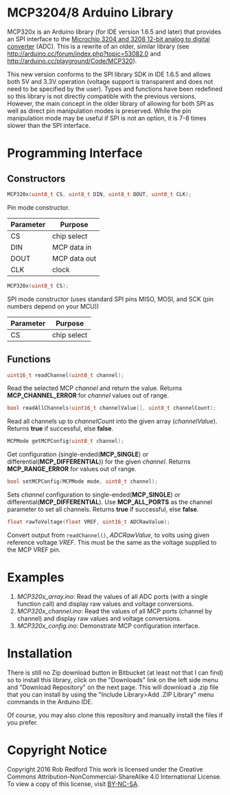 # MCP3204/8 Arduino Library
MCP320x is an Arduino library (for IDE version 1.6.5 and later) that provides an SPI interface to the [Microchip 3204 and 3208 12-bit analog to digital converter] (ADC).
This is a rewrite of an older, similar library (see http://arduino.cc/forum/index.php?topic=53082.0 and http://arduino.cc/playground/Code/MCP320).

This new version conforms to the SPI library SDK in IDE 1.6.5 and allows both 5V and 3.3V operation (voltage support is transparent and does not need to be specified by the user).
Types and functions have been redefined so this library is not directly compatible with the previous versions.
However, the main concept in the older library of allowing for both SPI as well as direct pin manipulation modes is preserved.
While the pin manipulation mode may be useful if SPI is not an option, it is 7-8 times slower than the SPI interface.

# Programming Interface
## Constructors
```C++
MCP320x(uint8_t CS, uint8_t DIN, uint8_t DOUT, uint8_t CLK);
```
Pin mode constructor.

|Parameter|Purpose|
|---|---|
CS|chip select
DIN|MCP data in
DOUT|MCP data out
CLK|clock

```C++
MCP320x(uint8_t CS);
```
SPI mode constructor (uses standard SPI pins MISO, MOSI, and SCK (pin numbers depend on your MCU))

|Parameter|Purpose|
|---|---|
CS|chip select

## Functions
```C++
uint16_t readChannel(uint8_t channel);
```
Read the selected MCP _channel_ and return the value. Returns **MCP_CHANNEL_ERROR** for _channel_ values out of range.

```C++
bool readAllChannels(uint16_t channelValue[], uint8_t channelCount);
```
Read all channels up to _channelCount_ into the given array (_channelValue_). Returns **true** if successful, else **false**.

```C++
MCPMode getMCPConfig(uint8_t channel);
```
Get configuration (single-ended(**MCP_SINGLE**) or differential(**MCP_DIFFERENTIAL**)) for the given _channel_. Returns **MCP_RANGE_ERROR** for values out of range.

```C++
bool setMCPConfig(MCPMode mode, uint8_t channel);
```
Sets _channel_ configuration to single-ended(**MCP_SINGLE**) or differential(**MCP_DIFFERENTIAL**). Use **MCP_ALL_PORTS** as the channel parameter to set all channels.
Returns **true** if successful, else **false**.

```C++
float rawToVoltage(float VREF, uint16_t ADCRawValue);	
```
Convert output from `readChannel()`, _ADCRawValue_, to volts using given reference voltage _VREF_. This must be the same as the voltage supplied to the MCP VREF pin.

# Examples
1. _MCP320x_array.ino_: Read the values of all ADC ports (with a single function call) and display raw values and voltage conversions.
2. _MCP320x_channel.ino_: Read the values of all MCP ports (channel by channel) and display raw values and voltage conversions.
3. _MCP320x_config.ino_: Demonstrate MCP configuration interface.

# Installation

There is still no Zip download button in Bitbucket (at least not that I can find) so to install this library,
click on the "Downloads" link on the left side menu and "Download Repository" on the next page.
This will download a .zip file that you can install by using the "Include Library>Add .ZIP Library" menu commands in the Arduino IDE.

Of course, you may also clone this repository and manually install the files if you prefer.

# Copyright Notice

Copyright 2016 Rob Redford
This work is licensed under the Creative Commons Attribution-NonCommercial-ShareAlike 4.0 International License.
To view a copy of this license, visit [BY-NC-SA].


[BY-NC-SA]: http://creativecommons.org/licenses/by-nc-sa/4.0
[Microchip 3204 and 3208 12-bit analog to digital converter]: http://ww1.microchip.com/downloads/en/DeviceDoc/21298c.pdf
